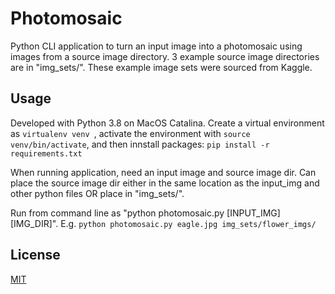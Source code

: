 # Photomosaic 

Python CLI application to turn an input image into a photomosaic using images from a source image directory. 3 example source image directories are in "img_sets/". These example image sets were sourced from Kaggle. 

## Usage 

Developed with Python 3.8 on MacOS Catalina. Create a virtual environment as ```virtualenv venv ```, activate the environment with ```source venv/bin/activate```, and then innstall packages:  ```pip install -r requirements.txt``` 

When running application, need an input image and source image dir. Can place the source image dir either in the same location as the input_img and other python files OR place in "img_sets/". 

Run from command line as "python photomosaic.py [INPUT_IMG] [IMG_DIR]". E.g. ```python photomosaic.py eagle.jpg img_sets/flower_imgs/```

## License 
[MIT](https://choosealicense.com/licenses/mit/)
